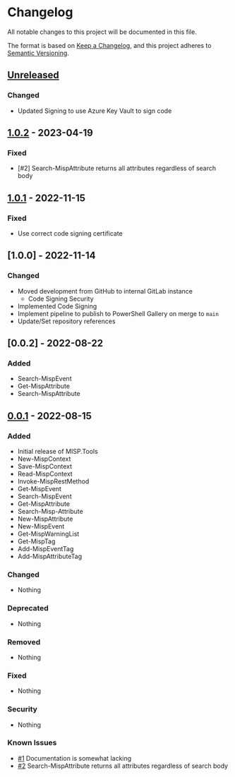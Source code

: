 # Changelog

All notable changes to this project will be documented in this file.

The format is based on [Keep a Changelog](https://keepachangelog.com/en/1.0.0/),
and this project adheres to [Semantic Versioning](https://semver.org/spec/v2.0.0.html).

## [Unreleased]

### Changed

- Updated Signing to use Azure Key Vault to sign code

## [1.0.2] - 2023-04-19

### Fixed

- [#2] Search-MispAttribute returns all attributes regardless of search body

## [1.0.1] - 2022-11-15

### Fixed

- Use correct code signing certificate

## [1.0.0] - 2022-11-14

### Changed

- Moved development from GitHub to internal GitLab instance
  - Code Signing Security
- Implemented Code Signing
- Implement pipeline to publish to PowerShell Gallery on merge to `main`
- Update/Set repository references

## [0.0.2] - 2022-08-22

### Added

- Search-MispEvent
- Get-MispAttribute
- Search-MispAttribute

## [0.0.1] - 2022-08-15

### Added

- Initial release of MISP.Tools
- New-MispContext
- Save-MispContext
- Read-MispContext
- Invoke-MispRestMethod
- Get-MispEvent
- Search-MispEvent
- Get-MispAttribute
- Search-Misp-Attribute
- New-MispAttribute
- New-MispEvent
- Get-MispWarningList
- Get-MispTag
- Add-MispEventTag
- Add-MispAttributeTag

### Changed

- Nothing

### Deprecated

- Nothing

### Removed

- Nothing

### Fixed

- Nothing

### Security

- Nothing

### Known Issues

- [#1](https://github.com/IPSecMSSP/misp.tools/issues/1) Documentation is somewhat lacking
- [#2](https://github.com/IPSecMSSP/misp.tools/issues/2) Search-MispAttribute returns all attributes regardless of search body

[Unreleased]: https://github.com/IPSecMSSP/misp.tools
[1.0.2]: https://github.com/IPSecMSSP/misp.tools/releases/v1.0.2
[1.0.1]: https://github.com/IPSecMSSP/misp.tools/releases/v1.0.1
[0.0.1]: https://github.com/IPSecMSSP/misp.tools/releases/v0.0.1
